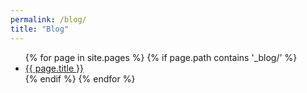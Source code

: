 ```yaml
---
permalink: /blog/
title: "Blog"
---
```


<ul>
{% for page in site.pages %}
  {% if page.path contains '_blog/' %}
  <li>
    <a href="{{ page.url | relative_url }}">{{ page.title }}</a>
  </li>
  {% endif %}
{% endfor %}
</ul>
